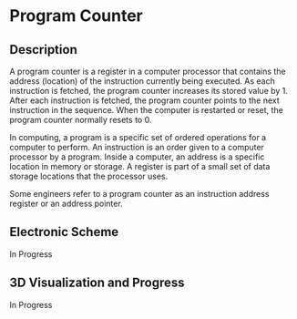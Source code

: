 Program Counter
===============================

Description 
-------

A program counter is a register in a computer processor that contains the address (location) of the instruction currently being executed. As each instruction is fetched, the program counter increases its stored value by 1. After each instruction is fetched, the program counter points to the next instruction in the sequence. When the computer is restarted or reset, the program counter normally resets to 0.

In computing, a program is a specific set of ordered operations for a computer to perform. An instruction is an order given to a computer processor by a program. Inside a computer, an address is a specific location in memory or storage. A register is part of a small set of data storage locations that the processor uses.

Some engineers refer to a program counter as an instruction address register or an address pointer.

Electronic Scheme
-------

In Progress


3D Visualization and Progress
-------

In Progress